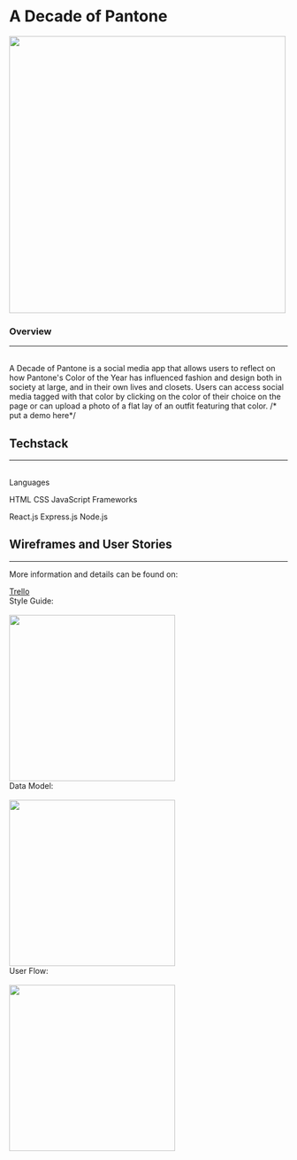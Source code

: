 # A Decade of Pantone

<img src="https://raw.githubusercontent.com/smgraywood/Pantone/master/Mockup.png" width="500px">

<h3>Overview</h3>
<hr>
<br>
A Decade of Pantone is a social media app that allows users to reflect on how Pantone's Color of the Year has influenced fashion and design both in society at large, and in their own lives and closets. Users can access social media tagged with that color by clicking on the color of their choice on the page or can upload a photo of a flat lay of an outfit featuring that color. 
/* put a demo here*/

<h2>Techstack</h2>
<hr>
<br>
Languages

HTML
CSS
JavaScript
Frameworks

React.js
Express.js
Node.js


<h2>Wireframes and User Stories</h2>
<hr>
More information and details can be found on:

<a href="https://trello.com/b/UQQEMjhN/a-decade-of-pantone-app">Trello</a>
<br>
Style Guide:
<br>
<br>
<img src="https://raw.githubusercontent.com/smgraywood/Pantone/master/Style_Guide.png" width="300px">
<br>
Data Model:
<br>
<br>
<img src="https://raw.githubusercontent.com/smgraywood/Pantone/master/Schema.png" width="300px">
<br>
User Flow:
<br>
<br>
<img src="https://raw.githubusercontent.com/smgraywood/Pantone/master/User Flow.png" width="300px">
